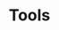 ---
layout: tools
title: Tools
description: These can be components, such as software development tools, such as versions control systems, but also production tools like KeyCloak.
---